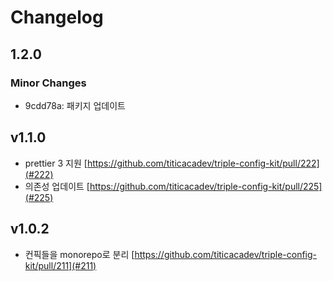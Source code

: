 # Changelog

## 1.2.0

### Minor Changes

- 9cdd78a: 패키지 업데이트

## v1.1.0

- prettier 3 지원 [https://github.com/titicacadev/triple-config-kit/pull/222](#222)
- 의존성 업데이트 [https://github.com/titicacadev/triple-config-kit/pull/225](#225)

## v1.0.2

- 컨픽들을 monorepo로 분리 [https://github.com/titicacadev/triple-config-kit/pull/211](#211)
